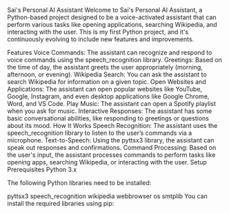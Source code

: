 Sai's Personal AI Assistant
Welcome to Sai's Personal AI Assistant, a Python-based project designed to be a voice-activated assistant that can perform various tasks like opening applications, searching Wikipedia, and interacting with the user. This is my first Python project, and it's continuously evolving to include new features and improvements.

Features
Voice Commands: The assistant can recognize and respond to voice commands using the speech_recognition library.
Greetings: Based on the time of day, the assistant greets the user appropriately (morning, afternoon, or evening).
Wikipedia Search: You can ask the assistant to search Wikipedia for information on a given topic.
Open Websites and Applications: The assistant can open popular websites like YouTube, Google, Instagram, and even desktop applications like Google Chrome, Word, and VS Code.
Play Music: The assistant can open a Spotify playlist when you ask for music.
Interactive Responses: The assistant has some basic conversational abilities, like responding to greetings or questions about its mood.
How It Works
Speech Recognition: The assistant uses the speech_recognition library to listen to the user’s commands via a microphone.
Text-to-Speech: Using the pyttsx3 library, the assistant can speak out responses and confirmations.
Command Processing: Based on the user's input, the assistant processes commands to perform tasks like opening apps, searching Wikipedia, or interacting with the user.
Setup
Prerequisites
Python 3.x

The following Python libraries need to be installed:

pyttsx3
speech_recognition
wikipedia
webbrowser
os
smtplib
You can install the required libraries using pip:
